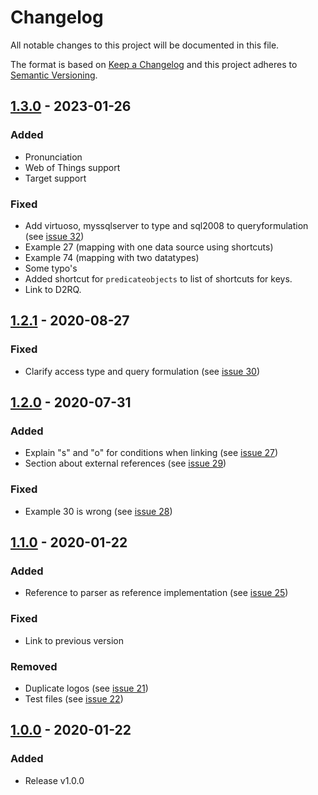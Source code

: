 # Changelog

All notable changes to this project will be documented in this file.

The format is based on [Keep a Changelog](http://keepachangelog.com/en/1.0.0/)
and this project adheres to [Semantic Versioning](http://semver.org/spec/v2.0.0.html).

## [1.3.0] - 2023-01-26

### Added
- Pronunciation
- Web of Things support
- Target support

### Fixed
- Add virtuoso, myssqlserver to type and sql2008 to queryformulation (see [issue 32](https://gitlab.ilabt.imec.be/yarrrml/spec/-/issues/32))
- Example 27 (mapping with one data source using shortcuts)
- Example 74 (mapping with two datatypes)
- Some typo's
- Added shortcut for `predicateobjects` to list of shortcuts for keys.
- Link to D2RQ.

## [1.2.1] - 2020-08-27

### Fixed
- Clarify access type and query formulation (see [issue 30](https://gitlab.ilabt.imec.be/yarrrml/spec/-/issues/30))

## [1.2.0] - 2020-07-31

### Added
- Explain "s" and "o" for conditions when linking (see [issue 27](https://gitlab.ilabt.imec.be/yarrrml/spec/-/issues/27))
- Section about external references (see [issue 29](https://gitlab.ilabt.imec.be/yarrrml/spec/-/issues/29))

### Fixed
- Example 30 is wrong (see [issue 28](https://gitlab.ilabt.imec.be/yarrrml/spec/-/issues/28))

## [1.1.0] - 2020-01-22

### Added
- Reference to parser as reference implementation (see [issue 25](https://gitlab.ilabt.imec.be/yarrrml/spec/issues/25))

### Fixed
- Link to previous version

### Removed
- Duplicate logos (see [issue 21](https://gitlab.ilabt.imec.be/yarrrml/spec/issues/21))
- Test files (see [issue 22](https://gitlab.ilabt.imec.be/yarrrml/spec/issues/22))

## [1.0.0] - 2020-01-22

### Added
- Release v1.0.0

[1.3.0]: https://gitlab.ilabt.imec.be/yarrrml/spec/compare/v1.2.1...v1.3.0
[1.2.1]: https://gitlab.ilabt.imec.be/yarrrml/spec/compare/v1.2.0...v1.2.1
[1.2.0]: https://gitlab.ilabt.imec.be/yarrrml/spec/compare/v1.1.0...v1.2.0
[1.1.0]: https://gitlab.ilabt.imec.be/yarrrml/spec/compare/v1.0.0...v1.1.0
[1.0.0]: https://gitlab.ilabt.imec.be/yarrrml/spec/-/tags/v1.0.0
